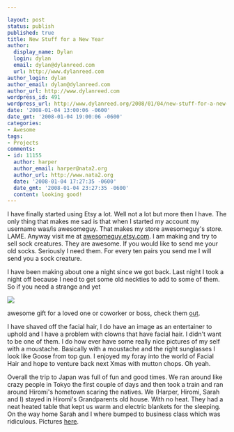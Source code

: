 ```yaml
---

layout: post
status: publish
published: true
title: New Stuff for a New Year
author:
  display_name: Dylan
  login: dylan
  email: dylan@dylanreed.com
  url: http://www.dylanreed.com
author_login: dylan
author_email: dylan@dylanreed.com
author_url: http://www.dylanreed.com
wordpress_id: 491
wordpress_url: http://www.dylanreed.org/2008/01/04/new-stuff-for-a-new-year/
date: '2008-01-04 13:00:06 -0600'
date_gmt: '2008-01-04 19:00:06 -0600'
categories:
- Awesome
tags:
- Projects
comments:
- id: 11155
  author: harper
  author_email: harper@nata2.org
  author_url: http://www.nata2.org
  date: '2008-01-04 17:27:35 -0600'
  date_gmt: '2008-01-04 23:27:35 -0600'
  content: looking good!
---
```


I have finally started using Etsy a lot. Well not a lot but more then I have. The only thing that makes me sad is that when I started my account my username was/is awesomeguy. That makes my store awesomeguy's store. LAME. Anyway visit me at [awesomeguy.etsy.com][1]. I am making and try to sell sock creatures. They are awesome. If you would like to send me your old socks. Seriously I need them. For every ten pairs you send me I will send you a sock creature.

   [1]: http://awesomeguy.etsy.com

I have been making about one a night since we got back. Last night I took a night off because I need to get some old neckties to add to some of them. So if you need a strange and yet

![][2]

   [2]: http://farm3.static.flickr.com/2096/2149749285_dcf23611aa.jpg?v=0

awesome gift for a loved one or coworker or boss, check them [out][3].

   [3]: http://awesomeguy.etsy.com

I have shaved off the facial hair, I do have an image as an entertainer to uphold and I have a problem with clowns that have facial hair. I didn't want to be one of them. I do how ever have some really nice pictures of my self with a moustache. Basically with a moustache and the right sunglasses I look like Goose from top gun. I enjoyed my foray into the world of Facial Hair and hope to venture back next Xmas with mutton chops. Oh yeah.

Overall the trip to Japan was full of fun and good times. We ran around like crazy people in Tokyo the first couple of days and then took a train and ran around Hiromi's hometown scaring the natives. We (Harper, Hiromi, Sarah and I) stayed in Hiromi's Grandparents old house. With no heat. They had a neat heated table that kept us warm and electric blankets for the sleeping. On the way home Sarah and I where bumped to business class which was ridiculous. Pictures [here][4].

   [4]: http://www.flickr.com/photos/tags/xmas2007japanreed/

